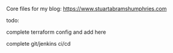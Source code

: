 Core files for my blog:
https://www.stuartabramshumphries.com

todo:

complete terraform config and add here

complete git/jenkins ci/cd

